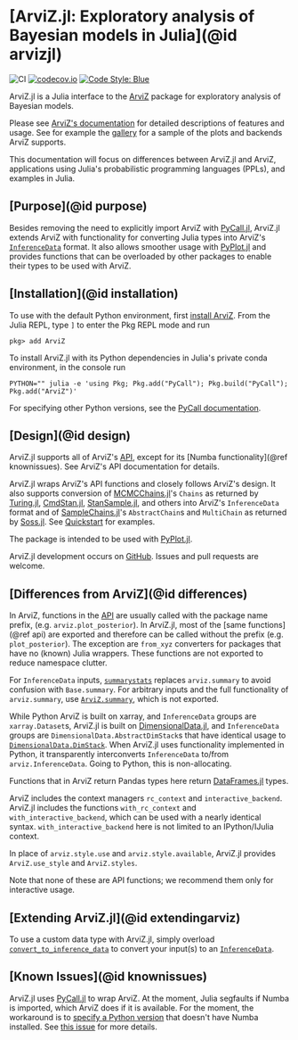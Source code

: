 # [ArviZ.jl: Exploratory analysis of Bayesian models in Julia](@id arvizjl)

![CI](https://github.com/arviz-devs/ArviZ.jl/workflows/CI/badge.svg)
[![codecov.io](https://codecov.io/github/arviz-devs/ArviZ.jl/coverage.svg?branch=main)](https://codecov.io/github/arviz-devs/ArviZ.jl?branch=main)
[![Code Style: Blue](https://img.shields.io/badge/code%20style-blue-4495d1.svg)](https://github.com/invenia/BlueStyle)

ArviZ.jl is a Julia interface to the [ArviZ](https://python.arviz.org/) package for exploratory analysis of Bayesian models.

Please see [ArviZ's documentation](https://python.arviz.org/) for detailed descriptions of features and usage.
See for example the [gallery](https://python.arviz.org/en/latest/examples/index.html) for a sample of the plots and backends ArviZ supports.

This documentation will focus on differences between ArviZ.jl and ArviZ, applications using Julia's probabilistic programming languages (PPLs), and examples in Julia.

## [Purpose](@id purpose)

Besides removing the need to explicitly import ArviZ with [PyCall.jl](https://github.com/JuliaPy/PyCall.jl), ArviZ.jl extends ArviZ with functionality for converting Julia types into ArviZ's [`InferenceData`](https://python.arviz.org/en/latest/getting_started/XarrayforArviZ.html) format.
It also allows smoother usage with [PyPlot.jl](https://github.com/JuliaPy/PyPlot.jl) and provides functions that can be overloaded by other packages to enable their types to be used with ArviZ.

## [Installation](@id installation)

To use with the default Python environment, first [install ArviZ](https://python.arviz.org/en/latest/getting_started/Installation.html).
From the Julia REPL, type `]` to enter the Pkg REPL mode and run

```
pkg> add ArviZ
```

To install ArviZ.jl with its Python dependencies in Julia's private conda environment, in the console run

```console
PYTHON="" julia -e 'using Pkg; Pkg.add("PyCall"); Pkg.build("PyCall"); Pkg.add("ArviZ")'
```

For specifying other Python versions, see the [PyCall documentation](https://github.com/JuliaPy/PyCall.jl).

## [Design](@id design)

ArviZ.jl supports all of ArviZ's [API](https://python.arviz.org/en/latest/api/index.html), except for its [Numba functionality](@ref knownissues).
See ArviZ's API documentation for details.

ArviZ.jl wraps ArviZ's API functions and closely follows ArviZ's design.
It also supports conversion of [MCMCChains.jl](https://github.com/TuringLang/MCMCChains.jl)'s `Chains` as returned by [Turing.jl](https://turing.ml), [CmdStan.jl](https://github.com/StanJulia/CmdStan.jl), [StanSample.jl](https://github.com/StanJulia/StanSample.jl), and others into ArviZ's `InferenceData` format and of [SampleChains.jl](https://github.com/cscherrer/SampleChains.jl)'s `AbstractChain`s and `MultiChain` as returned by [Soss.jl](https://github.com/cscherrer/Soss.jl).
See [Quickstart](./quickstart) for examples.

The package is intended to be used with [PyPlot.jl](https://github.com/JuliaPy/PyPlot.jl).

ArviZ.jl development occurs on [GitHub](https://github.com/arviz-devs/ArviZ.jl).
Issues and pull requests are welcome.

## [Differences from ArviZ](@id differences)

In ArviZ, functions in the [API](https://python.arviz.org/en/latest/api/index.html) are usually called with the package name prefix, (e.g. `arviz.plot_posterior`).
In ArviZ.jl, most of the [same functions](@ref api) are exported and therefore can be called without the prefix (e.g. `plot_posterior`).
The exception are `from_xyz` converters for packages that have no (known) Julia wrappers.
These functions are not exported to reduce namespace clutter.

For `InferenceData` inputs, [`summarystats`](@ref) replaces `arviz.summary` to avoid confusion with `Base.summary`.
For arbitrary inputs and the full functionality of `arviz.summary`, use [`ArviZ.summary`](@ref), which is not exported.

While Python ArviZ is built on xarray, and `InferenceData` groups are `xarray.Dataset`s, ArviZ.jl is built on [DimensionalData.jl](https://rafaqz.github.io/DimensionalData.jl/stable/), and `InferenceData` groups are `DimensionalData.AbstractDimStack`s that have identical usage to [`DimensionalData.DimStack`](https://rafaqz.github.io/DimensionalData.jl/stable/api/#DimensionalData.DimStack).
When ArviZ.jl uses functionality implemented in Python, it transparently interconverts `InferenceData` to/from `arviz.InferenceData`.
Going to Python, this is non-allocating.

Functions that in ArviZ return Pandas types here return [DataFrames.jl](https://github.com/JuliaData/DataFrames.jl) types.

ArviZ includes the context managers `rc_context` and `interactive_backend`.
ArviZ.jl includes the functions `with_rc_context` and `with_interactive_backend`, which can be used with a nearly identical syntax.
`with_interactive_backend` here is not limited to an IPython/IJulia context.

In place of `arviz.style.use` and `arviz.style.available`, ArviZ.jl provides `ArviZ.use_style` and `ArviZ.styles`.

Note that none of these are API functions; we recommend them only for interactive usage.
## [Extending ArviZ.jl](@id extendingarviz)

To use a custom data type with ArviZ.jl, simply overload [`convert_to_inference_data`](@ref) to convert your input(s) to an [`InferenceData`](@ref).

## [Known Issues](@id knownissues)

ArviZ.jl uses [PyCall.jl](https://github.com/JuliaPy/PyCall.jl) to wrap ArviZ.
At the moment, Julia segfaults if Numba is imported, which ArviZ does if it is available.
For the moment, the workaround is to [specify a Python version](https://github.com/JuliaPy/PyCall.jl#specifying-the-python-version) that doesn't have Numba installed.
See [this issue](https://github.com/JuliaPy/PyCall.jl/issues/220) for more details.
